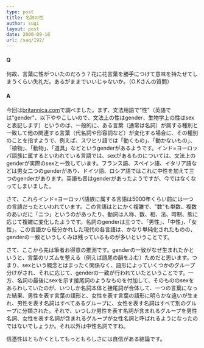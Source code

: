 ```yaml
---
type: post
title: 名詞の性
author: sugi
layout: post
date: 2000-09-16
url: /saq/192/
---
```

#### Q 

何故、言葉に性がついたのだろう？花に花言葉を勝手につけて意味を持たせてしまうくらい失礼だ。あるがままでいいじゃないか。（O.Kさんの質問）

#### A 

今回は<a href="http://www.britannica.com/" onclick="_gaq.push(['_trackEvent', 'outbound-article', 'http://www.britannica.com/', 'britannica.com']);" >britannica.com</a>で調べました。まず、文法用語で"性"（英語では"gender"、以下ややこしいので、文法上の性はgender、生物学上の性はsexと表記します）というのは、一般的に、ある言葉（通常は名詞）が属する種別と一致して他の関連する言葉（代名詞や形容詞など）が変化する場合に、その種別のことを指すようで、例えば、スワヒリ語では「動くもの」、「動かないもの」、「植物」、「動物」、「道具」などというgenderがあるようです。インド=ヨーロッパ語族に属するといわれている言語では、sexがあるものについては、文法上のgenderが実際のsexと一致しています。フランス語、スペイン語、イタリア語などは男女二つのgenderがあり、ドイツ語、ロシア語ではこれに中性を加えて三つのgenderがあります。英語も昔はgenderがあったようですが、今ではなくなってしまいました。

さて、これらインド=ヨーロッパ語族に属する言語は5000年くらい前には一つの言語だったといわれています。この言語はとにかく複雑で、"数"も単数、複数のあいだに「ニつ」というのがあったり、動詞は人称、数、相、法、時制、態に応じて複雑に変化したようです。名詞のgenderは三つで、「男性」、「中性」、「女性」。この言語から枝分かれした現代の各言語は、かなり単純化されたものの、genderの一致というしくみは残っているものが多いということです。

さて、ここから先は筆者お得意の推測です。genderの一致がなぜ生まれたかというと、言葉のリズムを整える（例えば語尾の韻をふむ）ためだと思います。つまり、sexという概念とはまったく関係なく、語形によっていくつかのグループ分けがされ、それに応じて、genderの一致が行われていたということです。一方、名詞の最後にsexを示す接尾詞のようなものを付加して、そのもののsexをあらわしていたのが、いつしか名詞本体と接尾詞が合体して、一つの言葉になった結果、男性を表す言葉の語形と、女性を表す言葉の語形に明らかな違いが生まれ、男性を表す名詞はすべてあるグループに、女性を表す名詞はすべて別のグループに分類された。それで、いつしか男性を表す名詞が含まれるグループを男性名詞、女性を表す名詞が含まれるグループが女性名詞と呼ばれるようになったのではないでしょうか。それ以外は中性名詞ですね。

信憑性はともかくとしてもっともらしさには自信がある結論です。